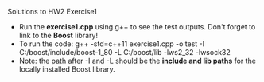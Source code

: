 Solutions to HW2 Exercise1
- Run the **exercise1.cpp** using g++ to see the test outputs. Don't forget to link to the **Boost** library!
- To run the code: g++ -std=c++11 exercise1.cpp -o test -I C:/boost/include/boost-1_80 -L C:/boost/lib -lws2_32 -lwsock32
- Note: the path after -I and -L should be the **include and lib paths** for the locally installed Boost library. 
